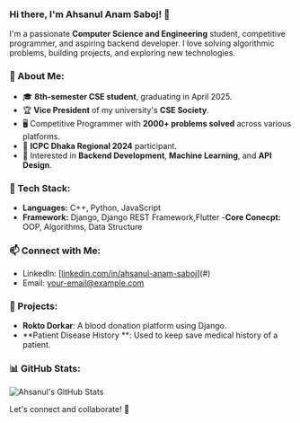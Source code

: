 ### Hi there, I'm Ahsanul Anam Saboj! 👋

I'm a passionate **Computer Science and Engineering** student, competitive programmer, and aspiring backend developer. I love solving algorithmic problems, building projects, and exploring new technologies. 

### 🔹 About Me:
- 🎓 **8th-semester CSE student**, graduating in April 2025.
- 🏆 **Vice President** of my university's **CSE Society**.
- 🖥️ Competitive Programmer with **2000+ problems solved** across various platforms.
- 🏅 **ICPC Dhaka Regional 2024** participant.
- 🌟 Interested in **Backend Development**, **Machine Learning**, and **API Design**.


### 🔹 Tech Stack:
- **Languages:** C++, Python, JavaScript
- **Framework:** Django, Django REST Framework,Flutter
-**Core Conecpt:** OOP, Algorithms, Data Structure

### 📫 Connect with Me:
- LinkedIn: [[linkedin.com/in/ahsanul-anam-saboj](https://bd.linkedin.com/in/ahsanulanam)](#)
- Email: [your-email@example.com](mailto:your-email@example.com)


### 🚀 Projects:
- **Rokto Dorkar**: A blood donation platform using Django.
- **Patient Disease History **: Used to keep save medical history of a patient.


### 📊 GitHub Stats:
![Ahsanul's GitHub Stats](https://github-readme-stats.vercel.app/api?username=your-github-username&show_icons=true&theme=radical)

Let's connect and collaborate! 🤝
